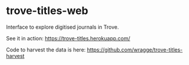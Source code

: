 # trove-titles-web

Interface to explore digitised journals in Trove.

See it in action: https://trove-titles.herokuapp.com/

Code to harvest the data is here: https://github.com/wragge/trove-titles-harvest
